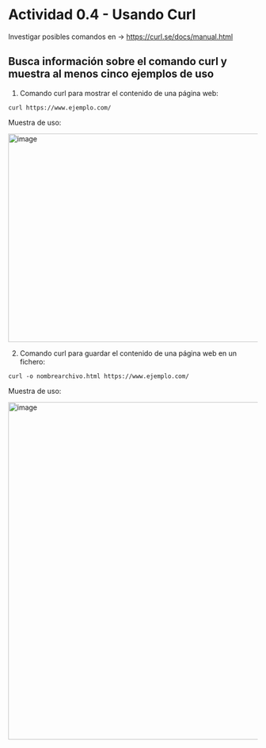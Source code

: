 # Actividad 0.4 - Usando Curl

Investigar posibles comandos en -> https://curl.se/docs/manual.html

## Busca información sobre el comando curl y muestra al menos cinco ejemplos de uso

1. Comando curl para mostrar el contenido de una página web:
```
curl https://www.ejemplo.com/
```
Muestra de uso:

<img width="800" height="420" alt="image" src="https://github.com/user-attachments/assets/afa339b9-e0fc-4703-848c-840b2b6ea2c1" />

2. Comando curl para guardar el contenido de una página web en un fichero:
```
curl -o nombrearchivo.html https://www.ejemplo.com/
```
Muestra de uso:

<img width="900" height="680" alt="image" src="https://github.com/user-attachments/assets/7e7c8603-30a4-4efd-abe9-2d8433bb4bdb" />
